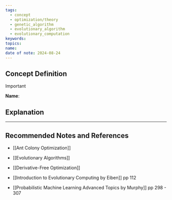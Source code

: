 ```yaml
---
tags:
  - concept
  - optimization/theory
  - genetic_algorithm
  - evolutionary_algorithm
  - evolutionary_computation
keywords: 
topics: 
name: 
date of note: 2024-08-24
---
```


## Concept Definition

>[!important]
>**Name**: 



## Explanation





-----------
##  Recommended Notes and References


- [[Ant Colony Optimization]]
- [[Evolutionary Algorithms]]
- [[Derivative-Free Optimization]]


- [[Introduction to Evolutionary Computing by Eiben]] pp 112
- [[Probabilistic Machine Learning Advanced Topics by Murphy]] pp 298 - 307